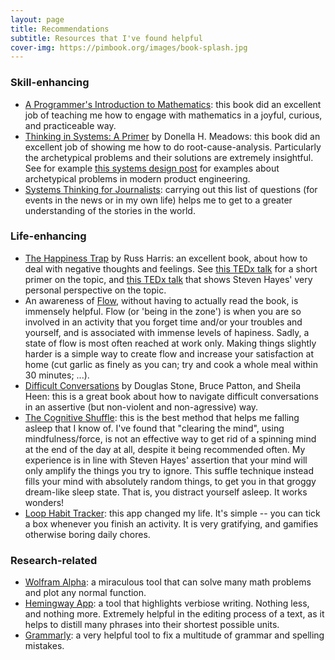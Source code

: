 ```yaml
---
layout: page
title: Recommendations
subtitle: Resources that I've found helpful
cover-img: https://pimbook.org/images/book-splash.jpg
---
```


### Skill-enhancing
* [A Programmer's Introduction to Mathematics](https://pimbook.org): this book did an excellent job of teaching me how to engage with mathematics in a joyful, curious, and practiceable way.
* [Thinking in Systems: A Primer](https://www.amazon.com/Thinking-Systems-Donella-H-Meadows/dp/1603580557) by Donella H. Meadows: this book did an excellent job of showing me how to do root-cause-analysis. Particularly the archetypical problems and their solutions are extremely insightful. See for example [this systems design post](https://apenwarr.ca/log/20201227) for examples about archetypical problems in modern product engineering.
* [Systems Thinking for Journalists](https://www.systems.journalismdesign.com/visualize-systems-in-reporting): carrying out this list of questions (for events in the news or in my own life) helps me to get to a greater understanding of the stories in the world. 

### Life-enhancing
* [The Happiness Trap](https://www.amazon.com/Happiness-Trap-Struggling-Start-Living/dp/1590305841) by Russ Harris: an excellent book, about how to deal with negative thoughts and feelings. See [this TEDx talk](https://www.youtube.com/watch?v=GnSHpBRLJrQ) for a short primer on the topic, and [this TEDx talk](https://www.youtube.com/watch?v=o79_gmO5ppg) that shows Steven Hayes' very personal perspective on the topic.
* An awareness of [Flow](https://en.wikipedia.org/wiki/Flow_(psychology)), without having to actually read the book, is immensely helpful. Flow (or 'being in the zone') is when you are so involved in an activity that you forget time and/or your troubles and yourself, and is associated with immense levels of hapiness. Sadly, a state of flow is most often reached at work only. Making things slightly harder is a simple way to create flow and increase your satisfaction at home (cut garlic as finely as you can; try and cook a whole meal within 30 minutes; ...).
* [Difficult Conversations](https://www.amazon.com/Difficult-Conversations-Discuss-What-Matters/dp/0143118447) by Douglas Stone, Bruce Patton, and Sheila Heen: this is a great book about how to navigate difficult conversations in an assertive (but non-violent and non-agressive) way.
* [The Cognitive Shuffle](https://mysleepbutton.com/support/do-it-yourself-cognitive-shuffle-sdi/): this is the best method that helps me falling asleep that I know of. I've found that "clearing the mind", using mindfulness/force, is not an effective way to get rid of a spinning mind at the end of the day at all, despite it being recommended often. My experience is in line with Steven Hayes' assertion that your mind will only amplify the things you try to ignore. This suffle technique instead fills your mind with absolutely random things, to get you in that groggy dream-like sleep state. That is, you distract yourself asleep. It works wonders!
* [Loop Habit Tracker](https://loophabits.org): this app changed my life. It's simple -- you can tick a box whenever you finish an activity. It is very gratifying, and gamifies otherwise boring daily chores.

### Research-related
* [Wolfram Alpha](https://www.wolframalpha.com): a miraculous tool that can solve many math problems and plot any normal function.
* [Hemingway App](http://www.hemingwayapp.com): a tool that highlights verbiose writing. Nothing less, and nothing more. Extremely helpful in the editing process of a text, as it helps to distill many phrases into their shortest possible units.
* [Grammarly](https://www.grammarly.com): a very helpful tool to fix a multitude of grammar and spelling mistakes.
